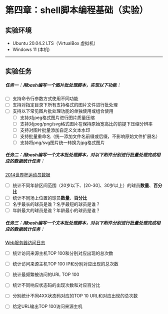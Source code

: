 # 第四章：shell脚本编程基础（实验）

## 实验环境

- Ubuntu 20.04.2 LTS（VirtualBox 虚拟机）
- Windows 11 (本机)

------

## 实验任务

##### 任务一：用bash编写一个图片批处理脚本，实现以下功能：

- [ ] 支持命令行参数方式使用不同功能
- [ ] 支持对指定目录下所有支持格式的图片文件进行批处理
- [ ] 支持以下常见图片批处理功能的单独使用或组合使用
  - [ ] 支持对jpeg格式图片进行图片质量压缩
  - [ ] 支持对jpeg/png/svg格式图片在保持原始宽高比的前提下压缩分辨率
  - [ ] 支持对图片批量添加自定义文本水印
  - [ ] 支持批量重命名（统一添加文件名前缀或后缀，不影响原始文件扩展名）
  - [ ] 支持将png/svg图片统一转换为jpg格式图片

##### 任务二：用bash编写一个文本批处理脚本，对以下附件分别进行批量处理完成相应的数据统计任务：

[2014世界杯运动员数据](https://c4pr1c3.github.io/LinuxSysAdmin/exp/chap0x04/worldcupplayerinfo.tsv)

- [ ] 统计不同年龄区间范围（20岁以下、[20-30]、30岁以上）的球员**数量**、**百分比**
- [ ] 统计不同场上位置的球员**数量**、**百分比**
- [ ] 名字最长的球员是谁？名字最短的球员是谁？
- [ ] 年龄最大的球员是谁？年龄最小的球员是谁？

##### 任务三：用bash编写一个文本批处理脚本，对以下附件分别进行批量处理完成相应的数据统计任务：

[Web服务器访问日志](https://c4pr1c3.github.io/LinuxSysAdmin/exp/chap0x04/web_log.tsv.7z)

- [ ] 统计访问来源主机TOP 100和分别对应出现的总次数
- [ ] 统计访问来源主机TOP 100 IP和分别对应出现的总次数
- [ ] 统计最频繁被访问的URL TOP 100
- [ ] 统计不同响应状态码的出现次数和对应百分比
- [ ] 分别统计不同4XX状态码对应的TOP 10 URL和对应出现的总次数
- [ ] 给定URL输出TOP 100访问来源主机



